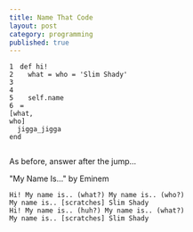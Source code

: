 ```yaml
---
title: Name That Code
layout: post
category: programming
published: true
---
```

<div class="ruby"><pre style="overflow: hidden;"><code class="line_number" style="float: left; margin-right: 1em">1
2
3
4
5
6</code><code><span class="keyword">def </span><span class="method">hi!</span>
&nbsp;&nbsp;<span class="ident">what</span> <span class="punct">=</span> <span class="ident">who</span> <span class="punct">=</span> <span class="punct">'</span><span class="string">Slim Shady</span><span class="punct">'</span>

&nbsp;&nbsp;<span class="constant">self</span><span class="punct">.</span><span class="ident">name</span> <span class="punct">=</span> <span class="punct">[</span><span class="ident">what</span><span class="punct">,</span> <span class="ident">who</span><span class="punct">]</span>
&nbsp;&nbsp;<span class="ident">jigga_jigga</span>
<span class="keyword">end</span>
</code></pre></div>


As before, answer after the jump...

<!-- read more -->

"My Name Is..." by Eminem

    Hi! My name is.. (what?) My name is.. (who?)
    My name is.. [scratches] Slim Shady
    Hi! My name is.. (huh?) My name is.. (what?)
    My name is.. [scratches] Slim Shady

